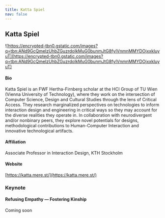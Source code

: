 ```yaml
---
title: Katta Spiel
nav: false
---
```

## Katta Spiel

![https://encrypted-tbn0.gstatic.com/images?q=tbn:ANd9GcQmeIzUhbZGuzrdoIkMuG0bunmJtG8fyIVnmnMMYDOjxxkluyuT](https://encrypted-tbn0.gstatic.com/images?q=tbn:ANd9GcQmeIzUhbZGuzrdoIkMuG0bunmJtG8fyIVnmnMMYDOjxxkluyuT)

#### Bio
Katta Spiel is an FWF Hertha-Firnberg scholar at the HCI Group of TU Wien (Vienna University of Technology), where they work on the intersection of Computer Science, Design and Cultural Studies through the lens of Critical Access. They research marginalized perspectives on technologies to inform interaction design and engineering in critical ways so they may account for the diverse realities they operate in. In collaboration with neurodivergent and/or nonbinary peers, they explore novel potentials for designs, methodological contributions to Human-Computer Interaction and innovative technological artifacts.

#### Affiliation

Associate Professor in Interaction Design, KTH Stockholm

#### Website

[https://katta.mere.st/](https://katta.mere.st/)

### Keynote

#### Refusing Empathy — Fostering Kinship

Coming soon
